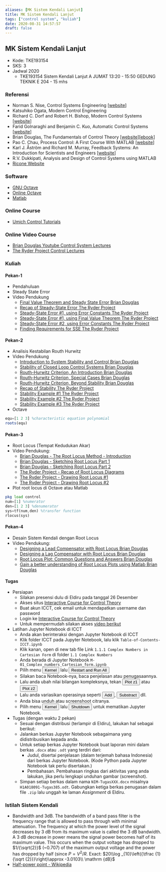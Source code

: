 ```yaml
---
aliases: [MK Sistem Kendali Lanjut]
title: MK Sistem Kendali Lanjut
tags: ["control system", "kuliah"]
date: 2020-08-31 14:57:57
draft: false
---
```


## MK Sistem Kendali Lanjut

- Kode: TKE193154
- SKS: 3
- Jadwal 2020
    - TKE193154 Sistem Kendali Lanjut A JUMAT 13:20 - 15:50 GEDUNG TEKNIK E 204 - 15 mhs

### Referensi

- Norman S. Nise, Control Systems Engineering \[[website](https://bcs.wiley.com/he-bcs/Books?action=index&bcsId=11568&itemId=1119474221)\]
- Katsuhiko Ogata, Modern Control Engineering
- Richard C. Dorf and Robert H. Bishop, Modern Control Systems \[[website](https://www.pearson.com/us/higher-education/program/Dorf-Modern-Control-Systems-13th-Edition/PGM328731.html?tab=resources)\]
- Farid Golnaraghi and Benjamin C. Kuo, Automatic Control Systems \[[website](https://www.accessengineeringlibrary.com/content/book/9781259643835)\]
- Brian Douglas, The Fundamentals of Control Theory \[[website](https://www.patreon.com/briandouglas)\]\[[ebook](https://bit.ly/2XLlAKl)\]
- Pao C. Chau, Process Control: A First Course With MATLAB \[[website](https://www.cambridge.org/id/academic/subjects/engineering/chemical-engineering/process-control-first-course-matlab?format=PB)\]
- Karl J. Åström and Richard M. Murray, Feedback Systems: An Introduction for Scientists and Engineers \[[website](https://www.cds.caltech.edu/~murray/amwiki/index.php?title=Main_Page)\]
- R.V. Dukkipati, Analysis and Design of Control Systems using MATLAB
- [Ricone Website](https://ricopic.one/control/)

### Software

- [GNU Octave](https://www.gnu.org/software/octave/index)
- [Online Octave](https://octave-online.net/)
- [Matlab](https://www.mathworks.com/products/matlab.html)

### Online Course

- [Umich Control Tutorials](https://ctms.engin.umich.edu/CTMS/index.php?aux=Home)

### Online Video Course

- [Brian Douglas Youtube Control System Lectures](https://www.youtube.com/user/ControlLectures/playlists)
- [The Ryder Project Control Lectures](https://www.youtube.com/playlist?list=PLlCDw0ApIeDEOaY5fZHWAL4GNSiZ2IWG-)

### Kuliah

#### Pekan-1

- Pendahuluan
- Steady State Error
- Video Pendukung
    - [Final Value Theorem and Steady State Error Brian Douglas](https://www.youtube.com/watch?v=PXxveGoNRUw&list=PLUMWjy5jgHK1NC52DXXrriwihVrYZKqjk&index=15)
    - [Recap of Steady-State Error The Ryder Project](https://www.youtube.com/watch?v=D1SAPMJTImU&list=PLlCDw0ApIeDEOaY5fZHWAL4GNSiZ2IWG-&index=33)
    - [Steady-State Error #1, using Error Constants The Ryder Project](https://www.youtube.com/watch?v=Idk9OkB2fuY&list=PLlCDw0ApIeDEOaY5fZHWAL4GNSiZ2IWG-&index=34)
    - [Steady-State Error #1, using Final Value Theorem The Ryder Project](https://www.youtube.com/watch?v=ZoQ7lj2bdLo&list=PLlCDw0ApIeDEOaY5fZHWAL4GNSiZ2IWG-&index=35)
    - [Steady-State Error #2, using Error Constants The Ryder Project](https://www.youtube.com/watch?v=AQNk2bydOY4&list=PLlCDw0ApIeDEOaY5fZHWAL4GNSiZ2IWG-&index=36)
    - [Finding Requirements for SSE The Ryder Project](https://www.youtube.com/watch?v=dJcooAEmOds&list=PLlCDw0ApIeDEOaY5fZHWAL4GNSiZ2IWG-&index=37)

#### Pekan-2

- Analisis Kestabilan Routh Hurwitz
- Video Pendukung
    - [Introduction to System Stability and Control Brian Douglas](https://www.youtube.com/watch?v=uqjKG32AkC4&list=PLUMWjy5jgHK1NC52DXXrriwihVrYZKqjk&index=16)
    - [Stability of Closed Loop Control Systems Brian Douglas](https://www.youtube.com/watch?v=yf09OrHa520&list=PLUMWjy5jgHK1NC52DXXrriwihVrYZKqjk&index=17)
    - [Routh-Hurwitz Criterion, An Introduction Brian Douglas](https://www.youtube.com/watch?v=WBCZBOB3LCA&list=PLUMWjy5jgHK1NC52DXXrriwihVrYZKqjk&index=18)
    - [Routh-Hurwitz Criterion, Special Cases Brian Douglas](https://www.youtube.com/watch?v=oMmUPvn6lP8&list=PLUMWjy5jgHK1NC52DXXrriwihVrYZKqjk&index=19)
    - [Routh-Hurwitz Criterion, Beyond Stability Brian Douglas](https://www.youtube.com/watch?v=wGC5C_7Yy-s&list=PLUMWjy5jgHK1NC52DXXrriwihVrYZKqjk&index=20)
    - [Recap of Stability The Ryder Project](https://www.youtube.com/watch?v=TAEDUz5lGGw&list=PLlCDw0ApIeDEOaY5fZHWAL4GNSiZ2IWG-&index=29)
    - [Stability Example #1 The Ryder Project](https://www.youtube.com/watch?v=wqJX0VatZzw&list=PLlCDw0ApIeDEOaY5fZHWAL4GNSiZ2IWG-&index=30)
    - [Stability Example #2 The Ryder Project](https://www.youtube.com/watch?v=wUhMBZSLwTI&list=PLlCDw0ApIeDEOaY5fZHWAL4GNSiZ2IWG-&index=31)
    - [Stability Example #3 The Ryder Project](https://www.youtube.com/watch?v=Q0ANlwI87NA&list=PLlCDw0ApIeDEOaY5fZHWAL4GNSiZ2IWG-&index=32)
- Octave

```octave
equ=[1 2 3] %characteristic equation polynomial
roots(equ)
```

#### Pekan-3

- Root Locus (Tempat Kedudukan Akar)
- Video Pendukung:
    - [Brian Douglas - The Root Locus Method - Introduction](https://www.youtube.com/watch?v=CRvVDoQJjYI&list=PLUMWjy5jgHK3-ca6GP6PL0AgcNGHqn33f&index=1)
    - [Brian Douglas - Sketching Root Locus Part 1](https://www.youtube.com/watch?v=eTVddYCeiKI&list=PLUMWjy5jgHK3-ca6GP6PL0AgcNGHqn33f&index=2)
    - [Brian Douglas - Sketching Root Locus Part 2](https://www.youtube.com/watch?v=jb_FiP5tKig&list=PLUMWjy5jgHK3-ca6GP6PL0AgcNGHqn33f&index=3)
    - [The Ryder Project - Recap of Root Locus Diagrams](https://www.youtube.com/watch?v=vzH0vdprs58&list=PLlCDw0ApIeDEOaY5fZHWAL4GNSiZ2IWG-&index=38)
    - [The Ryder Project - Drawing Root Locus #1](https://www.youtube.com/watch?v=uSyzGsnMK28&list=PLlCDw0ApIeDEOaY5fZHWAL4GNSiZ2IWG-&index=39)
    - [The Ryder Project - Drawing Root Locus #2](https://www.youtube.com/watch?v=K19YgVJVP54&list=PLlCDw0ApIeDEOaY5fZHWAL4GNSiZ2IWG-&index=40)
- Plot root locus di Octave atau Matlab

```octave
pkg load control
num=[1] %numerator
den=[1 2 3] %denumerator
sys=tf(num,den) %transfer function
rlocus(sys)
```

#### Pekan-4

- Desain Sistem Kendali dengan Root Locus
- Video Pendukung:
    - [Designing a Lead Compensator with Root Locus Brian Douglas](https://www.youtube.com/watch?v=NMpmb0ihoFo&list=PLUMWjy5jgHK3-ca6GP6PL0AgcNGHqn33f&index=4)
    - [Designing a Lag Compensator with Root Locus Brian Douglas](https://www.youtube.com/watch?v=vXwOzDs5xKY&list=PLUMWjy5jgHK3-ca6GP6PL0AgcNGHqn33f&index=5)
    - [Root Locus Plot: Common Questions and Answers Brian Douglas](https://www.youtube.com/watch?v=WLBszzT0jp4&list=PLUMWjy5jgHK3-ca6GP6PL0AgcNGHqn33f&index=6)
    - [Gain a better understanding of Root Locus Plots using Matlab Brian Douglas](https://www.youtube.com/watch?v=pG3_b7wuweQ&list=PLUMWjy5jgHK3-ca6GP6PL0AgcNGHqn33f&index=7)

#### Tugas

- Persiapan  
    - Silakan presensi dulu di Eldiru pada tanggal 26 Desember
    - Akses situs [Interactive Course for Control Theory](https://icct.riteh.hr/hub/login)
    - Buat akun ICCT, cek email untuk mendapatkan username dan password
    - Login ke [Interactive Course for Control Theory](https://icct.riteh.hr/hub/login)
    - Untuk mempermudah silakan akses [video berikut](https://drive.google.com/file/d/19T4VmsvNd7Swl5SyaDELVoFXkNYOAzbx/view)
- Latihan Jupyter Notebook di ICCT  
    - Anda akan berinteraksi dengan Jupyter Notebook di ICCT
    - Klik folder ICCT pada Jupyter Notebook, lalu klik `Table-of-Contents-ICCT.ipynb`
    - Klik kanan, open di new tab file Link `1.1.1 Complex Numbers in Cartesian Form` di folder `1.1 Complex Numbers`
    - Anda berada di Jupyter Notebook `M-01_Complex_numbers_Cartesian_form.ipynb`
    - Pilih menu <button>Kernel</button> lalu <button>Restart and Run All</button>
    - Silakan baca Notebook-nya, baca penjelasan atau penugasaannya.
    - Lalu anda ubah nilai bilangan kompleksnya, tekan <button>Plot z1</button> atau <button>Plot z2</button>
    - Lalu anda variasikan operasinya seperti <button>Add</button>, <button>Substract</button> dll.
    - Anda bisa unduh atau screenshoot citranya.
    - Pilih menu <button>Kernel</button> lalu <button>Shutdown</button> untuk mematikan Jupyter Notebook.
- Tugas (dengan waktu 2 pekan)  
    - Sesuai dengan distribusi (terlampir di Eldiru), lakukan hal sebagai berikut:
    - Jalankan berkas Jupyter Notebook sebagaimana yang didistribusikan kepada anda.
    - Untuk setiap berkas Jupyter Notebook buat laporan mini dalam berkas `.docx` atau `.odt` yang terdiri dari:
        - Judul, disertai penjelasan (dalam terjemah bahasa Indonesia) dari berkas Jupyter Notebook. (Kode Python pada Jupyter Notebook tak perlu disertakan.)
        - Pembahasan. Pembahasan ringkas dari aktivitas yang anda lakukan, jika perlu lengkapi unduhan gambar (screenshot).
    - Simpan setiap berkas dalam nama `NIM-TugasXXX.docx` misalnya `H1A018091-Tugas385.odt`. Gabungkan ketiga berkas penugasan dalam file `.zip` lalu unggah ke laman *Assignment* di Eldiru.

### Istilah Sistem Kendali

- Bandwidth and 3dB. The bandwidth of a band pass filter is the frequency range that is allowed to pass through with minimal attenuation. The frequency at which the power level of the signal decreases by 3 dB from its maximum value is called the 3 dB bandwidth. A 3 dB decrease in power means the signal power becomes half of its maximum value. This occurs when the output voltage has dropped to $1/{\sqrt{2}}$ (~0.707) of the maximum output voltage and the power has dropped by half (since $P=V^2/R$. Exact: $20\\log _{10}\left({\tfrac {1}{\sqrt {2}}}\right)\approx -3.0103\\ \mathrm {dB}$
- [Half-power point - Wikipedia](https://en.wikipedia.org/wiki/Half-power_point)
